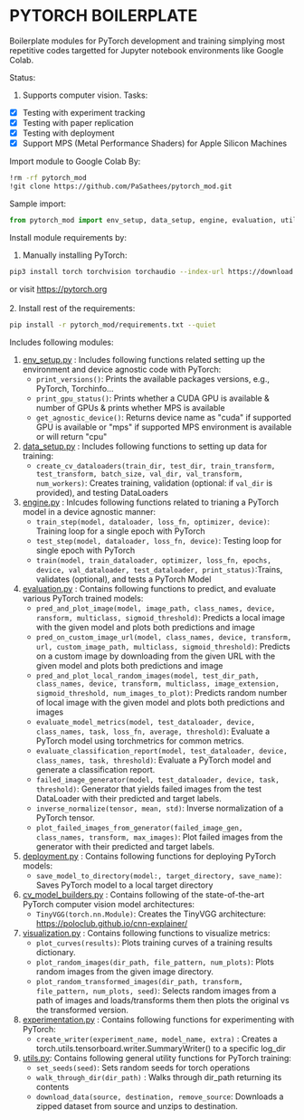 # PYTORCH BOILERPLATE

Boilerplate modules for PyTorch development and training simplying most repetitive codes targetted for Jupyter notebook environments like Google Colab.

Status:
1. Supports computer vision. Tasks:
- [x] Testing with experiment tracking
- [x] Testing with paper replication
- [x] Testing with deployment
- [x] Support MPS (Metal Performance Shaders) for Apple Silicon Machines

Import module to Google Colab By:
```bash
!rm -rf pytorch_mod
!git clone https://github.com/PaSathees/pytorch_mod.git
```

Sample import: 
```python
from pytorch_mod import env_setup, data_setup, engine, evaluation, utils, visualization, experimentation, deployment, cv_model_builders
```

Install module requirements by:
1. Manually installing PyTorch: 
```bash
pip3 install torch torchvision torchaudio --index-url https://download.pytorch.org/whl/cpu
```
or visit https://pytorch.org <br><br>
2. Install rest of the requirements: 
```bash 
pip install -r pytorch_mod/requirements.txt --quiet
```

Includes following modules:
1. [env_setup.py](env_setup.py) : Includes following functions related setting up the environment and device agnostic code with PyTorch: 
   - `print_versions()`: Prints the available packages versions, e.g., PyTorch, Torchinfo...
   - `print_gpu_status()`: Prints whether a CUDA GPU is available & number of GPUs & prints whether MPS is available
   - `get_agnostic_device()`: Returns device name as "cuda" if supported GPU is available or "mps" if supported MPS environment is available or will return "cpu"
2. [data_setup.py](data_setup.py) : Includes following functions to setting up data for training:
   - `create_cv_dataloaders(train_dir, test_dir, train_transform, test_transform, batch_size, val_dir, val_transform, num_workers)`: Creates training, validation (optional: if `val_dir` is provided), and testing DataLoaders
3. [engine.py](engine.py) : Inlcudes following functions related to trianing a PyTorch model in a device agnostic manner:
   - `train_step(model, dataloader, loss_fn, optimizer, device)`: Training loop for a single epoch with PyTorch
   - `test_step(model, dataloader, loss_fn, device)`: Testing loop for single epoch with PyTorch
   - `train(model, train_dataloader, optimizer, loss_fn, epochs, device, val_dataloader, test_dataloader, print_status)`:Trains, validates (optional), and tests a PyTorch Model
4. [evaluation.py](evaluation.py) : Contains following functions to predict, and evaluate various PyTorch trained models: 
   - `pred_and_plot_image(model, image_path, class_names, device, ransform, multiclass, sigmoid_threshold)`: Predicts a local image with the given model and plots both predictions and image
   - `pred_on_custom_image_url(model, class_names, device, transform, url, custom_image_path, multiclass, sigmoid_threshold)`: Predicts on a custom image by downloading from the given URL with the given model and plots both predictions and image
   - `pred_and_plot_local_random_images(model, test_dir_path, class_names, device, transform, multiclass, image_extension, sigmoid_threshold, num_images_to_plot)`: Predicts random number of local image with the given model and plots both predictions and images
   - `evaluate_model_metrics(model, test_dataloader, device, class_names, task, loss_fn, average, threshold)`: Evaluate a PyTorch model using torchmetrics for common metrics.
   - `evaluate_classification_report(model, test_dataloader, device, class_names, task, threshold)`: Evaluate a PyTorch model and generate a classification report.
   - `failed_image_generator(model, test_dataloader, device, task, threshold)`: Generator that yields failed images from the test DataLoader with their predicted and target labels.
   - `inverse_normalize(tensor, mean, std)`: Inverse normalization of a PyTorch tensor.
   - `plot_failed_images_from_generator(failed_image_gen, class_names, transform, max_images)`: Plot failed images from the generator with their predicted and target labels.
5. [deployment.py](deployment.py) : Contains following functions for deploying PyTorch models:
   - `save_model_to_directory(model:, target_directory, save_name)`: Saves PyTorch model to a local target directory
6. [cv_model_builders.py](cv_model_builders.py) : Contains following of the state-of-the-art PyTorch computer vision model architectures:
   - `TinyVGG(torch.nn.Module)`: Creates the TinyVGG architecture: https://poloclub.github.io/cnn-explainer/
7. [visualization.py](visualization.py) : Contains following functions to visualize metrics:
   - `plot_curves(results)`: Plots training curves of a training results dictionary.
   - `plot_random_images(dir_path, file_pattern, num_plots)`: Plots random images from the given image directory.
   - `plot_random_transformed_images(dir_path, transform, file_pattern, num_plots, seed)`: Selects random images from a path of images and loads/transforms them then plots the original vs the transformed version.
8. [experimentation.py](experimentation.py) : Contains following functions for experimenting with PyTorch:
   - `create_writer(experiment_name, model_name, extra)` : Creates a torch.utils.tensorboard.writer.SummaryWriter() to a specific log_dir
9. [utils.py](utils.py): Contains following general utility functions for PyTorch training:
   - `set_seeds(seed)`: Sets random seeds for torch operations
   - `walk_through_dir(dir_path)` : Walks through dir_path returning its contents
   - `download_data(source, destination, remove_source`: Downloads a zipped dataset from source and unzips to destination.
